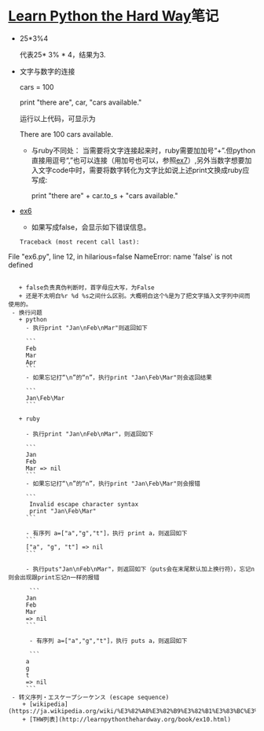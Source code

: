 # [Learn Python the Hard Way](http://learnpythonthehardway.org/book/intro.html)笔记

- 25*3%4
 
  代表25* 3% * 4，结果为3.
  
- 文字与数字的连接

  cars = 100
  
  print "there are", car, "cars available."
  
  运行以上代码，可显示为
  
  There are 100 cars available.
  
  + 与ruby不同处：
  当需要将文字连接起来时，ruby需要加加号“+”.但python直接用逗号“,”也可以连接（用加号也可以，参照[ex7](http://learnpythonthehardway.org/book/ex7.html)）,另外当数字想要加入文字code中时，需要将数字转化为文字比如说上述print文换成ruby应写成:
  
    print "there are" + car.to_s + "cars available."
 - [ex6](http://learnpythonthehardway.org/book/ex6.html)
   + 如果写成false，会显示如下错误信息。
  
   ```
   Traceback (most recent call last):
  File "ex6.py", line 12, in <module>
    hilarious=false
NameError: name 'false' is not defined
```

   + false负责真伪判断时，首字母应大写，为False
   + 还是不太明白%r %d %s之间什么区别。大概明白这个%是为了把文字插入文字列中间而使用的。
 - 换行问题
   + python
     - 执行print "Jan\nFeb\nMar"则返回如下
     
     ```
     Feb
     Mar
     Apr
     ```
     - 如果忘记打“\n”的“n”，执行print "Jan\Feb\Mar"则会返回结果
     
     ```
     Jan\Feb\Mar
     ```
    
   + ruby
     
     - 执行print "Jan\nFeb\nMar"，则返回如下
     
     ```
     Jan
     Feb
     Mar => nil 
     ```
     - 如果忘记打“\n”的“n”，执行print "Jan\Feb\Mar"则会报错
     
     ```
      Invalid escape character syntax
      print "Jan\Feb\Mar"
     ```
      
     - 有序列 a=["a","g","t"]，执行 print a，则返回如下
     ```
     ["a", "g", "t"] => nil 
     ```
     
     - 执行puts"Jan\nFeb\nMar"，则返回如下（puts会在末尾默认加上换行符），忘记n则会出现跟print忘记n一样的报错
     
      ```
     Jan
     Feb
     Mar
     => nil  
     ```
     
      - 有序列 a=["a","g","t"]，执行 puts a，则返回如下
       
      ```
     a
     g
     t
     => nil
     ```
 - 转义序列・エスケープシーケンス (escape sequence)
    + [wikipedia](https://ja.wikipedia.org/wiki/%E3%82%A8%E3%82%B9%E3%82%B1%E3%83%BC%E3%83%97%E3%82%B7%E3%83%BC%E3%82%B1%E3%83%B3%E3%82%B9)
    + [THW列表](http://learnpythonthehardway.org/book/ex10.html)
    

     
    